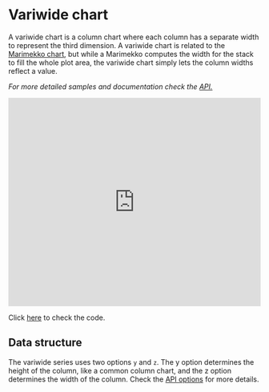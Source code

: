 Variwide chart
===

A variwide chart is a column chart where each column has a separate width to represent the third dimension. A variwide chart is related to the [Marimekko chart](https://en.wikipedia.org/wiki/Mosaic_plot), but while a Marimekko computes the width for the stack to fill the whole plot area, the variwide chart simply lets the column widths reflect a value.

_For more detailed samples and documentation check the [API.](http://api.highcharts.com/highcharts/plotOptions.variwide)_

<iframe style="width: 100%; height: 416px; border: none;" src=https://www.highcharts.com/samples/embed/highcharts/demo/variwide></iframe>

Click [here](http://jsfiddle.net/gh/get/library/pure/highcharts/highcharts/tree/master/samples/highcharts/demo/variwide/) to check the code.

Data structure
--------------

The variwide series uses two options `y` and `z`. The y option determines the height of the column, like a common column chart, and the z option determines the width of the column. Check the [API options](https://api.highcharts.com/highcharts/plotOptions.variwide) for more details.
